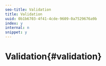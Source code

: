 ```yaml
---
seo-title: Validation
title: Validation
uuid: 0b1b6703-4f41-4cde-9609-0a7529676a9b
index: y
internal: n
snippet: y
---
```


# Validation{#validation}

